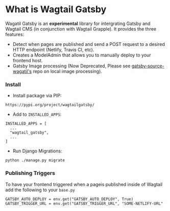 # What is Wagtail Gatsby

Wagatil Gatsby is an **experimental** library for intergrating Gatsby and Wagtail CMS (in conjunction with Wagtail Grapple). It provides the three features:
- Detect when pages are published and send a POST request to a desired HTTP endpoint (Netlify, Travis CI, etc).
- Creates a ModelAdmin that allows you to manually deploy to your frontend host.
- Gatsby Image processing (Now Deprecated, Please see [gatsby-source-wagatil's](https://github.com/NathHorrigan/gatsby-source-wagtail) repo on local image processing).

### Install

- Install package via PIP:

```
https://pypi.org/project/wagtailgatsby/
```


- Add to `INSTALLED_APPS`:

```
INSTALLED_APPS = [
  ...
  "wagtail_gatsby",
  ...
]
```

- Run Django Migrations:

```
python ./manage.py migrate
```

### Publishing Triggers

To have your frontend triggered when a pageis published inside of Wagtail add the following to your `base.py`

```
GATSBY_AUTO_DEPLOY = env.get("GATSBY_AUTO_DEPLOY", True)
GATSBY_TRIGGER_URL = env.get("GATSBY_TRIGGER_URL", "SOME-NETLIFY-URL"
```
